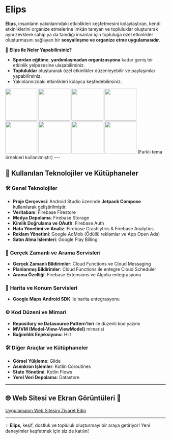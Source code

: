 # Elips

**Elips**, insanların yakınlarındaki etkinlikleri keşfetmesini kolaylaştıran, kendi etkinliklerini organize etmelerine imkân tanıyan ve topluluklar oluşturarak aynı zevklere sahip ya da tanıdığı insanlar için topluluğa özel etkinlikler oluşturmasını sağlayan bir **sosyalleşme ve organize etme uygulamasıdır**.

🎉 **Elips ile Neler Yapabilirsiniz?**
- **Spordan eğitime**, **yardımlaşmadan organizasyona** kadar geniş bir etkinlik yelpazesine ulaşabilirsiniz.
- **Topluluklar** oluşturarak özel etkinlikler düzenleyebilir ve paylaşımlar yapabilirsiniz.
- Yakınlarınızdaki etkinlikleri kolayca keşfedebilirsiniz.

  
<img src="https://github.com/user-attachments/assets/3fd0698e-7991-411c-b017-4c0d50aa2c32" width="100"/>
<img src="https://github.com/user-attachments/assets/7b893422-fde5-4b39-8a2e-52ed2ac28742" width="100"/>
<img src="https://github.com/user-attachments/assets/77c0c34c-2caa-4cfe-9161-b74cda7577e7" width="100"/>
<img src="https://github.com/user-attachments/assets/d1c61e3c-2302-40f4-a97d-6461d5599496" width="100"/>
<img src="https://github.com/user-attachments/assets/fcec15e5-711f-4005-8126-8b6f57e50fe0" width="100"/>
<img src="https://github.com/user-attachments/assets/f2569ff1-d8c8-48ab-ae26-ef859b6d41eb" width="100"/>
<img src="https://github.com/user-attachments/assets/b980340f-2e50-4381-abd5-a9c0acec0315" width="100"/>
<img src="https://github.com/user-attachments/assets/f9a5cdc8-e8b5-4c1b-b506-a8a256dcd731" width="100"/>
(Farklı tema örnekleri kullanılmıştır)
---


## 🚀 Kullanılan Teknolojiler ve Kütüphaneler

### 🛠️ **Genel Teknolojiler**
- **Proje Çerçevesi**: Android Studio üzerinde **Jetpack Compose** kullanılarak geliştirilmiştir.
- **Veritabanı**: Firebase Firestore
- **Medya Depolama**: Firebase Storage
- **Kimlik Doğrulama ve OAuth**: Firebase Auth
- **Hata Yönetimi ve Analiz**: Firebase Crashlytics & Firebase Analytics
- **Reklam Yönetimi**: Google AdMob (Ödüllü reklamlar ve App Open Ads)
- **Satın Alma İşlemleri**: Google Play Billing

### 📡 **Gerçek Zamanlı ve Arama Servisleri**
- **Gerçek Zamanlı Bildirimler**: Cloud Functions ve Cloud Messaging
- **Planlanmış Bildirimler**: Cloud Functions ile entegre Cloud Scheduler
- **Arama Özelliği**: Firebase Extensions ve Algolia entegrasyonu

### 📍 **Harita ve Konum Servisleri**
- **Google Maps Android SDK** ile harita entegrasyonu

### ⚙️ **Kod Düzeni ve Mimari**
- **Repository ve Datasource Pattern'leri** ile düzenli kod yazımı
- **MVVM (Model-View-ViewModel)** mimarisi
- **Bağımlılık Enjeksiyonu**: Hilt

### 🛠️ **Diğer Araçlar ve Kütüphaneler**
- **Görsel Yükleme**: Glide
- **Asenkron İşlemler**: Kotlin Coroutines
- **State Yönetimi**: Kotlin Flows
- **Yerel Veri Depolama**: Datastore

---

## 🌐 Web Sitesi ve Ekran Görüntüleri 📸
[Uygulamanın Web Sitesini Ziyaret Edin](https://sites.google.com/view/bindle/main-page)

---

💡 **Elips**, keşif, dostluk ve topluluk oluşturmayı bir araya getiriyor! Yeni deneyimler keşfetmek için siz de katılın!

